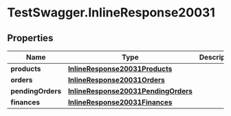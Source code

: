 # TestSwagger.InlineResponse20031

## Properties

Name | Type | Description | Notes
------------ | ------------- | ------------- | -------------
**products** | [**InlineResponse20031Products**](InlineResponse20031Products.md) |  | [optional] 
**orders** | [**InlineResponse20031Orders**](InlineResponse20031Orders.md) |  | [optional] 
**pendingOrders** | [**InlineResponse20031PendingOrders**](InlineResponse20031PendingOrders.md) |  | [optional] 
**finances** | [**InlineResponse20031Finances**](InlineResponse20031Finances.md) |  | [optional] 


